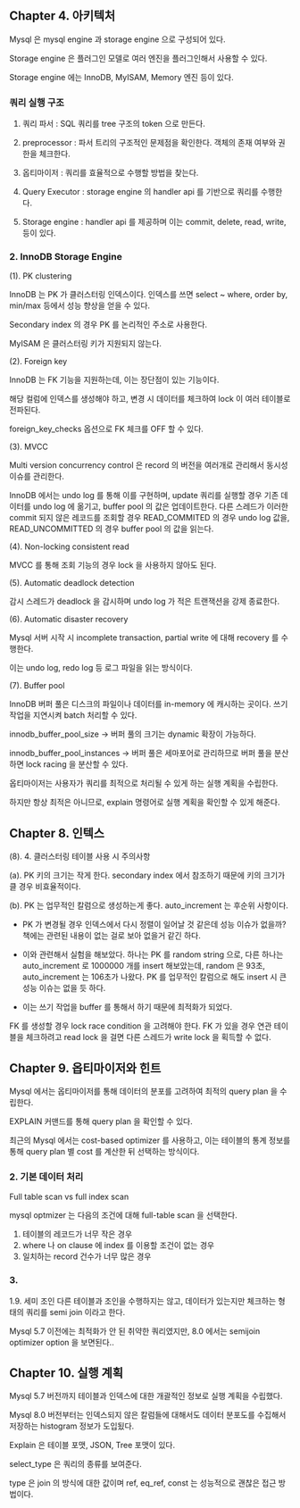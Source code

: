 ## Chapter 4. 아키텍처

Mysql 은 mysql engine 과 storage engine 으로 구성되어 있다.

Storage engine 은 플러그인 모델로 여러 엔진을 플러그인해서 사용할 수 있다.

Storage engine 에는 InnoDB, MyISAM, Memory 엔진 등이 있다.

### 쿼리 실행 구조

1. 쿼리 파서 : SQL 쿼리를 tree 구조의 token 으로 만든다.

2. preprocessor : 파서 트리의 구조적인 문제점을 확인한다. 객체의 존재 여부와 권한을 체크한다.

3. 옵티마이저 : 쿼리를 효율적으로 수행할 방법을 찾는다.

4. Query Executor : storage engine 의 handler api 를 기반으로 쿼리를 수행한다. 

5. Storage engine : handler api 를 제공하며 이는 commit, delete, read, write, 등이 있다.





### 2. InnoDB Storage Engine

(1). PK clustering

InnoDB 는 PK 가 클러스터링 인덱스이다. 인덱스를 쓰면 select ~ where, order by, min/max 등에서 성능 향상을 얻을 수 있다.

Secondary index 의 경우 PK 를 논리적인 주소로 사용한다.

MyISAM 은 클러스터링 키가 지원되지 않는다.

(2). Foreign key

InnoDB 는 FK 기능을 지원하는데, 이는 장단점이 있는 기능이다.

해당 컬럼에 인덱스를 생성해야 하고, 변경 시 데이터를 체크하여 lock 이 여러 테이블로 전파된다.

foreign_key_checks 옵션으로 FK 체크를 OFF 할 수 있다.

(3). MVCC

Multi version concurrency control 은 record 의 버전을 여러개로 관리해서 동시성 이슈를 관리한다.

InnoDB 에서는 undo log 를 통해 이를 구현하며, update 쿼리를 실행할 경우 기존 데이터를 undo log 에 옮기고, buffer pool 의 값은 업데이트한다. 다른 스레드가 이러한 commit 되지 않은 레코드를 조회할 경우 READ_COMMITED 의 경우 undo log 값을, READ_UNCOMMITTED 의 경우 buffer pool 의 값을 읽는다.

(4). Non-locking consistent read

MVCC 를 통해 조회 기능의 경우 lock 을 사용하지 않아도 된다.

(5). Automatic deadlock detection

감시 스레드가 deadlock 을 감시하며 undo log 가 적은 트랜잭션을 강제 종료한다.

(6). Automatic disaster recovery

Mysql 서버 시작 시 incomplete transaction, partial write 에 대해 recovery 를 수행한다.

이는 undo log, redo log 등 로그 파일을 읽는 방식이다.

(7). Buffer pool

InnoDB 버퍼 풀은 디스크의 파일이나 데이터를 in-memory 에 캐시하는 곳이다. 쓰기 작업을 지연시켜 batch 처리할 수 있다.

innodb_buffer_pool_size -> 버퍼 풀의 크기는 dynamic 확장이 가능하다.

innodb_buffer_pool_instances -> 버퍼 풀은 세마포어로 관리하므로 버퍼 풀을 분산하면 lock racing 을 분산할 수 있다.










옵티마이저는 사용자가 쿼리를 최적으로 처리될 수 있게 하는 실행 계획을 수립한다.

하지만 항상 최적은 아니므로, explain 명령어로 실행 계획을 확인할 수 있게 해준다.



## Chapter 8. 인텍스

(8). 4. 클러스터링 테이블 사용 시 주의사항

(a). PK 키의 크기는 작게 한다. secondary index 에서 참조하기 때문에 키의 크기가 클 경우 비효율적이다.

(b). PK 는 업무적인 칼럼으로 생성하는게 좋다. auto_increment 는 후순위 사항이다.

* PK 가 변경될 경우 인덱스에서 다시 정렬이 일어날 것 같은데 성능 이슈가 없을까? 책에는 관련된 내용이 없는 걸로 보아 없을거 같긴 하다.

* 이와 관련해서 실험을 해보았다. 하나는 PK 를 random string 으로, 다른 하나는 auto_increment 로 1000000 개를 insert 해보았는데, random 은 93초, auto_increment 는 106초가 나왔다. PK 를 업무적인 칼럼으로 해도 insert 시 큰 성능 이슈는 없을 듯 하다.

* 이는 쓰기 작업을 buffer 를 통해서 하기 때문에 최적화가 되었다.

FK 를 생성할 경우 lock race condition 을 고려해야 한다. FK 가 있을 경우 연관 테이블을 체크하려고 read lock 을 걸면 다른 스레드가 write lock 을 획득할 수 없다.



## Chapter 9. 옵티마이저와 힌트

Mysql 에서는 옵티마이저를 통해 데이터의 분포를 고려하여 최적의 query plan 을 수립한다.

EXPLAIN 커맨드를 통해 query plan 을 확인할 수 있다.

최근의 Mysql 에서는 cost-based optimizer 를 사용하고, 이는 테이블의 통계 정보를 통해 query plan 별 cost 를 계산한 뒤 선택하는 방식이다.

### 2. 기본 데이터 처리

Full table scan vs full index scan

mysql optmizer 는 다음의 조건에 대해 full-table scan 을 선택한다.

1. 테이블의 레코드가 너무 작은 경우
2. where 나 on clause 에 index 를 이용할 조건이 없는 경우
3. 일치하는 record 건수가 너무 많은 경우


### 3.
1.9. 세미 조인
다른 테이블과 조인을 수행하지는 않고, 데이터가 있는지만 체크하는 형태의 쿼리를 semi join 이라고 한다.

Mysql 5.7 이전에는 최적화가 안 된 취약한 쿼리였지만, 8.0 에서는 semijoin optimizer option 을 보면된다..


## Chapter 10. 실행 계획

Mysql 5.7 버전까지 테이블과 인덱스에 대한 개괄적인 정보로 실행 계획을 수립했다.

Mysql 8.0 버전부터는 인덱스되지 않은 칼럼들에 대해서도 데이터 분포도를 수집해서 저장하는 histogram 정보가 도입됬다.

Explain 은 테이블 포맷, JSON, Tree 포맷이 있다.

select_type 은 쿼리의 종류를 보여준다.

type 은 join 의 방식에 대한 값이며 ref, eq_ref, const 는 성능적으로 괜찮은 접근 방법이다.
